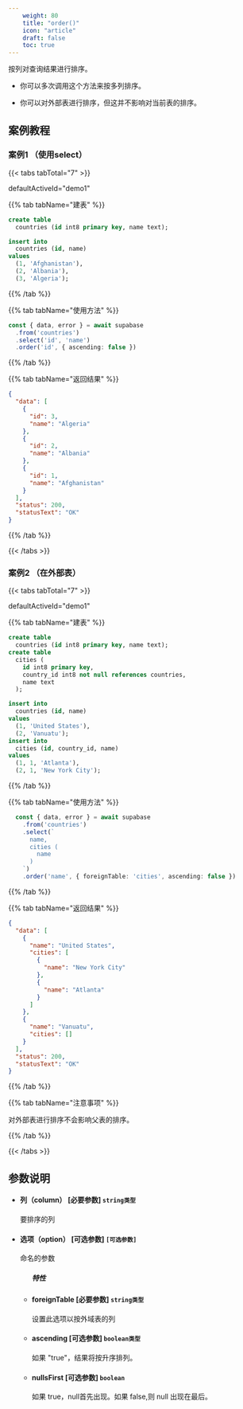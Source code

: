 ```yaml
---
    weight: 80
    title: "order()"
    icon: "article"
    draft: false
    toc: true
---
```


按列对查询结果进行排序。

* 你可以多次调用这个方法来按多列排序。

* 你可以对外部表进行排序，但这并不影响对当前表的排序。



## 案例教程 

### 案例1  （使用select）

{{< tabs tabTotal="7" >}}

  
  
  
  defaultActiveId="demo1"
>

{{% tab tabName="建表" %}}



```sql
create table
  countries (id int8 primary key, name text);

insert into
  countries (id, name)
values
  (1, 'Afghanistan'),
  (2, 'Albania'),
  (3, 'Algeria');

```



{{% /tab %}}

{{% tab tabName="使用方法" %}}



```ts
const { data, error } = await supabase
  .from('countries')
  .select('id', 'name')
  .order('id', { ascending: false })
```



{{% /tab %}}

{{% tab tabName="返回结果" %}}



```json
{
  "data": [
    {
      "id": 3,
      "name": "Algeria"
    },
    {
      "id": 2,
      "name": "Albania"
    },
    {
      "id": 1,
      "name": "Afghanistan"
    }
  ],
  "status": 200,
  "statusText": "OK"
}
```


{{% /tab %}}

{{< /tabs >}}




### 案例2  （在外部表）

{{< tabs tabTotal="7" >}}

  
  
  
  defaultActiveId="demo1"
>

{{% tab tabName="建表" %}}



```sql
create table
  countries (id int8 primary key, name text);
create table
  cities (
    id int8 primary key,
    country_id int8 not null references countries,
    name text
  );

insert into
  countries (id, name)
values
  (1, 'United States'),
  (2, 'Vanuatu');
insert into
  cities (id, country_id, name)
values
  (1, 1, 'Atlanta'),
  (2, 1, 'New York City');
```



{{% /tab %}}

{{% tab tabName="使用方法" %}}



```ts
  const { data, error } = await supabase
    .from('countries')
    .select(`
      name,
      cities (
        name
      )
    `)
    .order('name', { foreignTable: 'cities', ascending: false })
```



{{% /tab %}}

{{% tab tabName="返回结果" %}}



```json
{
  "data": [
    {
      "name": "United States",
      "cities": [
        {
          "name": "New York City"
        },
        {
          "name": "Atlanta"
        }
      ]
    },
    {
      "name": "Vanuatu",
      "cities": []
    }
  ],
  "status": 200,
  "statusText": "OK"
}
```


{{% /tab %}}


{{% tab tabName="注意事项" %}}



对外部表进行排序不会影响父表的排序。



{{% /tab %}}

{{< /tabs >}}


## 参数说明


<ul className="method-list-group">
  
<li className="method-list-item">
  <h4 className="method-list-item-label">
    <span className="method-list-item-label-name">
      列（column）
    </span>
    <span className="method-list-item-label-badge required">
      [必要参数]
    </span>
    <span className="method-list-item-validation">
      <code>string类型</code>
    </span>
  </h4>
  <div class="method-list-item-description">

要排序的列

  </div>
  
</li>


<li className="method-list-item">
  <h4 className="method-list-item-label">
    <span className="method-list-item-label-name">
      选项（option）
    </span>
    <span className="method-list-item-label-badge false">
      [可选参数]
    </span>
    <span className="method-list-item-validation">
      <code>[可选参数]</code>
    </span>
  </h4>
  <div class="method-list-item-description">

命名的参数

  </div>
  
<ul className="method-list-group">
  <h5 class="method-list-title method-list-title-isChild expanded">特性</h5>


<li className="method-list-item">
  <h4 className="method-list-item-label">
    <span className="method-list-item-label-name">
      foreignTable
    </span>
    <span className="method-list-item-label-badge false">
      [必要参数]
    </span>
    <span className="method-list-item-validation">
      <code>string类型</code>
    </span>
  </h4>
  <div class="method-list-item-description">

设置此选项以按外域表的列

  </div>
  
</li>






<li className="method-list-item">
  <h4 className="method-list-item-label">
    <span className="method-list-item-label-name">
      ascending
    </span>
    <span className="method-list-item-label-badge false">
      [可选参数]
    </span>
    <span className="method-list-item-validation">
      <code>boolean类型</code>
    </span>
  </h4>
  <div class="method-list-item-description">

如果 "true"，结果将按升序排列。

  </div>
  
</li>





<li className="method-list-item">
  <h4 className="method-list-item-label">
    <span className="method-list-item-label-name">
      nullsFirst
    </span>
    <span className="method-list-item-label-badge false">
      [可选参数]
    </span>
    <span className="method-list-item-validation">
      <code>boolean</code>
    </span>
  </h4>
  <div class="method-list-item-description">

如果 true，null首先出现。如果 false,则 null 出现在最后。

  </div>
  
</li>

</ul>

</li>

</ul>
